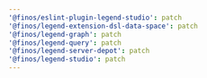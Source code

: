 ```yaml
---
'@finos/eslint-plugin-legend-studio': patch
'@finos/legend-extension-dsl-data-space': patch
'@finos/legend-graph': patch
'@finos/legend-query': patch
'@finos/legend-server-depot': patch
'@finos/legend-studio': patch
---
```

